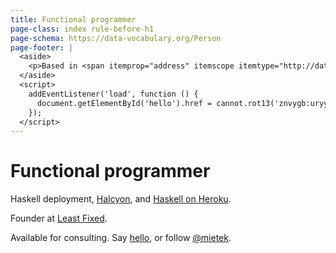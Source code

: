 ```yaml
---
title: Functional programmer
page-class: index rule-before-h1
page-schema: https://data-vocabulary.org/Person
page-footer: |
  <aside>
    <p>Based in <span itemprop="address" itemscope itemtype="http://data-vocabulary.org/Address"><span itemprop="locality">Cambridge</span>, <span itemprop="country-name">UK</span></span>.</p>
  </aside>
  <script>
    addEventListener('load', function () {
      document.getElementById('hello').href = cannot.rot13('znvygb:uryyb@zvrgrx.vb');
    });
  </script>
---
```



<span itemprop="title">Functional programmer</span>
===================================================

Haskell deployment, [Halcyon](https://halcyon.sh/), and [Haskell on Heroku](https://haskellonheroku.com/).

<span itemprop="role">Founder</span> at <span itemprop="affiliation">[Least Fixed](https://leastfixed.com/)</span>.

Available for consulting.  Say <a href="" id="hello">hello</a>, or follow <a href="https://twitter.com/mietek">@mietek</a>.
